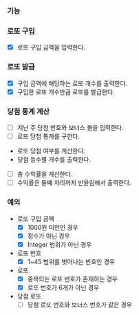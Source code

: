 ### 기능

### 로또 구입

- [x]  로또 구입 금액을 입력한다.

### 로또 발급

- [x]  구입 금액에 해당하는 로또 개수를 출력한다.
- [x]  구입한 로또 개수만큼 로또를 발급한다.

### 당첨 통계 계산

- [ ]  지난 주 당첨 번호와 보너스 볼을 입력한다.
- [ ]  로또 당첨 통계를 구한다.
  - 로또 당첨 여부를 계산한다.
  - 당첨 등수별 개수를 출력한다.
- [ ]  총 수익률을 계산한다.
- [ ]  수익률은 둘째 자리까지 반올림해서 출력한다.

### 예외

- 로또 구입 금액
  - [x]  1000원 미만인 경우
  - [x]  정수가 아닌 경우
  - [x]  Integer 범위가 아닌 경우
- 로또 번호
  - [x]  1~45 범위를 벗어나는 번호인 경우
- 로또
  - [x]  중복되는 로또 번호가 존재하는 경우
  - [x]  로또 번호가 6개가 아닌 경우
- 당첨 로또
  - [ ] 당첨 로또 번호와 보너스 번호가 같은 경우
